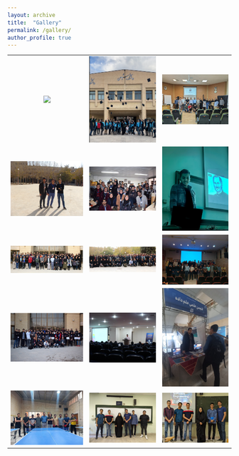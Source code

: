 ```yaml
---
layout: archive
title:  "Gallery"
permalink: /gallery/
author_profile: true
---
```



 

|         |       |       | 
|:-------:|:-----:|:-----:|
|   ![](/images/gallery/graduate1.jpg) |  ![](/images/gallery/graduate2.png) |  ![](/images/gallery/seminar_assaeedi.jpg)|
|![](/images/gallery/1.JPG)|![](/images/gallery/3.jpg)|![](/images/gallery/8.jpg)|
|   ![](/images/gallery/5.png) | ![](/images/gallery/6.png) |   ![](/images/gallery/7.jpg) |
|   ![](/images/gallery/2.jpg) |  ![](/images/gallery/20.jpg) |  ![](/images/gallery/9.jpg)|
|   ![](/images/gallery/pingpong4.jpg) |  ![](/images/gallery/shamee.jpg) |  ![](/images/gallery/karimi.jpg)|


<!-- 
|  ![](/images/gallery/1.JPG)  | ![](/images/gallery/3.jpg) |    |
|   ![](/images/gallery/5.png) | ![](/images/gallery/6.png) |   ![](/images/gallery/8.jpg) |
|   ![](/images/gallery/2.jpg) | ![](/images/gallery/7.jpg) |   ![](/images/gallery/9.jpg) | -->


